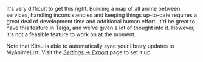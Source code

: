 It's very difficult to get this right. Building a map of all anime between services, handling inconsistencies and keeping things up-to-date requires a great deal of development time and additional human effort. It'd be great to have this feature in Taiga, and we've given a lot of thought into it. However, it's not a feasible feature to work on at the moment.

Note that Kitsu is able to automatically sync your library updates to MyAnimeList. Visit the [*Settings → Export*](https://kitsu.app/settings/exports) page to set it up.
